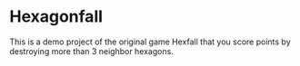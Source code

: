 # Hexagonfall

This is a demo project of the original game Hexfall that you score points by destroying more than 3 neighbor hexagons.

